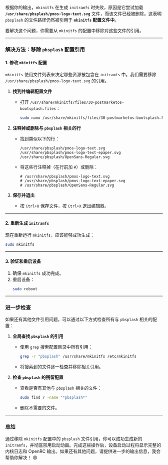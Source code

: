 根据你的输出，`mkinitfs` 在生成 `initramfs` 时失败，原因是它尝试加载 **`/usr/share/pbsplash/pmos-logo-text.svg`** 文件，而该文件已经被删除。这表明 `pbsplash` 的文件路径仍然被引用于 **`mkinitfs` 配置文件中**。

要解决这个问题，你需要从 `mkinitfs` 的配置中移除对这些文件的引用。

---

### **解决方法：移除 `pbsplash` 配置引用**

#### **1. 修改 `mkinitfs` 配置**
`mkinitfs` 使用文件列表来决定哪些资源被包含在 `initramfs` 中。我们需要移除 `/usr/share/pbsplash/pmos-logo-text.svg` 的引用。

1. **找到并编辑配置文件**
   - 打开 `/usr/share/mkinitfs/files/30-postmarketos-bootsplash.files`：
     ```bash
     sudo nano /usr/share/mkinitfs/files/30-postmarketos-bootsplash.files
     ```

2. **注释掉或删除与 `pbsplash` 相关的行**
   - 找到类似以下的行：
     ```plaintext
     /usr/share/pbsplash/pmos-logo-text.svg
     /usr/share/pbsplash/pmos-logo-text-epaper.svg
     /usr/share/pbsplash/OpenSans-Regular.svg
     ```
   - 将这些行注释掉（在行前加 `#`）或删除：
     ```plaintext
     # /usr/share/pbsplash/pmos-logo-text.svg
     # /usr/share/pbsplash/pmos-logo-text-epaper.svg
     # /usr/share/pbsplash/OpenSans-Regular.svg
     ```

3. **保存并退出**
   - 按 `Ctrl+O` 保存文件，按 `Ctrl+X` 退出编辑器。

---

#### **2. 重新生成 `initramfs`**
现在重新运行 `mkinitfs`，应该能够成功生成：
```bash
sudo mkinitfs
```

---

#### **3. 验证和重启设备**
1. 确保 `mkinitfs` 成功完成。
2. 重启设备：
   ```bash
   sudo reboot
   ```

---

### **进一步检查**

如果还有其他文件引用问题，可以通过以下方式检查所有与 `pbsplash` 相关的配置：

1. **全局查找 `pbsplash` 的引用**
   - 使用 `grep` 搜索配置目录中所有引用：
     ```bash
     grep -r "pbsplash" /usr/share/mkinitfs /etc/mkinitfs
     ```
   - 将搜索到的文件逐一检查并移除相关引用。

2. **检查 `pbsplash` 的残留配置**
   - 查看是否有其他与 `pbsplash` 相关的文件：
     ```bash
     sudo find / -name "*pbsplash*"
     ```
   - 删除不需要的文件。

---

### **总结**

通过移除 `mkinitfs` 配置中的 `pbsplash` 文件引用，你可以成功生成新的 `initramfs`，并彻底禁用启动动画。完成这些操作后，设备启动过程将显示完整的内核日志和 OpenRC 输出。如果还有其他问题，请提供进一步的输出信息，我会帮助你解决！ 😄
